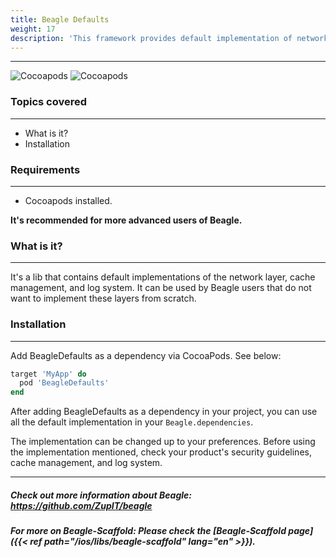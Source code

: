 ```yaml
---
title: Beagle Defaults
weight: 17
description: 'This framework provides default implementation of network client, cache control and logger. That implementation is easily embedded and used in your Beagle project.'
---
```


---

![Cocoapods](https://img.shields.io/cocoapods/v/BeagleDefaults?label=Beagle-Defaults)
![Cocoapods](https://img.shields.io/cocoapods/v/Beagle?label=Beagle)

### Topics covered
<hr>

* What is it?
* Installation

### Requirements
<hr>

* Cocoapods installed.

**It's recommended for more advanced users of Beagle.**

### What is it?
<hr>

It's a lib that contains default implementations of the network layer, cache management, and log system. It can be used by Beagle users that do not want to implement these layers from scratch.


### Installation
<hr>

Add BeagleDefaults as a dependency via CocoaPods. See below: 

```ruby
target 'MyApp' do
  pod 'BeagleDefaults'
end
```

After adding BeagleDefaults as a dependency in your project, you can use all the default implementation in your `Beagle.dependencies`.

The implementation can be changed up to your preferences. 
Before using the implementation mentioned, check your product's security guidelines, cache management, and log system.

<hr>

##### Check out more information about Beagle: https://github.com/ZupIT/beagle
##### For more on Beagle-Scaffold: Please check the [Beagle-Scaffold page]({{< ref path="/ios/libs/beagle-scaffold" lang="en" >}}).
